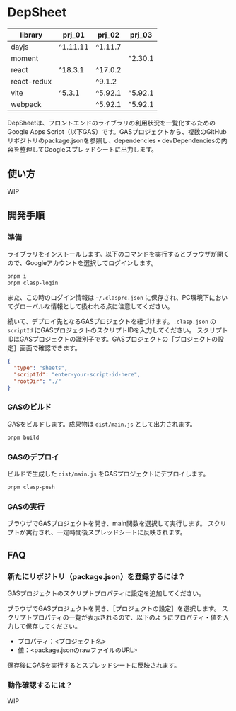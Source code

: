 # DepSheet

| library     | prj_01  | prj_02  | prj_03  |
| ----------- | ------- | ------- | ------- |
| dayjs       | ^1.11.11 | ^1.11.7 |         |
| moment      |         |         | ^2.30.1 |
| react       | ^18.3.1 | ^17.0.2 |         |
| react-redux |         | ^9.1.2  |         |
| vite        | ^5.3.1  | ^5.92.1 | ^5.92.1 |
| webpack     |         | ^5.92.1 | ^5.92.1 |


DepSheetは、フロントエンドのライブラリの利用状況を一覧化するためのGoogle Apps Script（以下GAS）です。GASプロジェクトから、複数のGitHubリポジトリのpackage.jsonを参照し、dependencies・devDependenciesの内容を整理してGoogleスプレッドシートに出力します。

## 使い方

WIP

## 開発手順

### 準備

ライブラリをインストールします。以下のコマンドを実行するとブラウザが開くので、Googleアカウントを選択してログインします。

```sh
pnpm i
pnpm clasp-login
```

また、この時のログイン情報は `~/.clasprc.json` に保存され、PC環境下においてグローバルな情報として扱われる点に注意してください。

続いて、デプロイ先となるGASプロジェクトを紐づけます。`.clasp.json` の `scriptId` にGASプロジェクトのスクリプトIDを入力してください。
スクリプトIDはGASプロジェクトの識別子です。GASプロジェクトの［プロジェクトの設定］画面で確認できます。

```json
{
  "type": "sheets",
  "scriptId": "enter-your-script-id-here",
  "rootDir": "./"
}
```

### GASのビルド

GASをビルドします。成果物は `dist/main.js` として出力されます。

```sh
pnpm build
```

### GASのデプロイ

ビルドで生成した `dist/main.js` をGASプロジェクトにデプロイします。

```sh
pnpm clasp-push
```

### GASの実行

ブラウザでGASプロジェクトを開き、main関数を選択して実行します。
スクリプトが実行され、一定時間後スプレッドシートに反映されます。

## FAQ

### 新たにリポジトリ（package.json）を登録するには？

GASプロジェクトのスクリプトプロパティに設定を追加してください。

ブラウザでGASプロジェクトを開き、［プロジェクトの設定］を選択します。
スクリプトプロパティの一覧が表示されるので、以下のようにプロパティ・値を入力して保存してください。

* プロパティ：<プロジェクト名>
* 値：<package.jsonのrawファイルのURL>

保存後にGASを実行するとスプレッドシートに反映されます。

### 動作確認するには？

WIP
